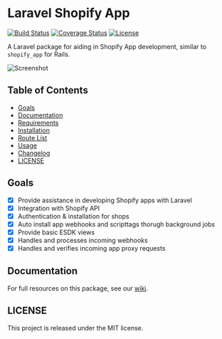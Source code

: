 # Laravel Shopify App

[![Build Status](https://secure.travis-ci.org/ohmybrew/laravel-shopify.png?branch=master)](http://travis-ci.org/ohmybrew/laravel-shopify)
[![Coverage Status](https://coveralls.io/repos/github/ohmybrew/laravel-shopify/badge.svg?branch=master)](https://coveralls.io/github/ohmybrew/laravel-shopify?branch=master)
[![License](https://poser.pugx.org/ohmybrew/php-diff/license)](https://packagist.org/packages/ohmybrew/php-diff)

A Laravel package for aiding in Shopify App development, similar to `shopify_app` for Rails.

![Screenshot](https://github.com/ohmybrew/laravel-shopify/raw/master/screenshot.png)

## Table of Contents

- [Goals](#goals)
- [Documentation](#documentation)
- [Requirements](https://github.com/ohmybrew/laravel-shopify/wiki/Requirements)
- [Installation](https://github.com/ohmybrew/laravel-shopify/wiki/Installation)
- [Route List](https://github.com/ohmybrew/laravel-shopify/wiki/Route-List)
- [Usage](https://github.com/ohmybrew/laravel-shopify/wiki/Usage)
- [Changelog](https://github.com/ohmybrew/laravel-shopify/wiki/Changelog)
- [LICENSE](#license)

## Goals

- [x] Provide assistance in developing Shopify apps with Laravel
- [x] Integration with Shopify API
- [x] Authentication & installation for shops
- [x] Auto install app webhooks and scripttags thorugh background jobs
- [x] Provide basic ESDK views
- [x] Handles and processes incoming webhooks
- [x] Handles and verifies incoming app proxy requests

## Documentation

For full resources on this package, see our [wiki](wiki).

## LICENSE

This project is released under the MIT license.